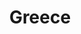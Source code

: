 ---
title: Greece
featured: true
private: true # do not show in list, only as feature
params:
  sort_order: desc 

resources:
- src: A_IMG_4580.JPEG
  title: Corfu
  
- src: A_IMG_4584.JPEG
  title: Corfu
  
- src: A_IMG_4591.JPEG
  title: Corfu
  
- src: A_IMG_4596.JPEG
  title: Corfu
  
- src: A_IMG_4607.JPEG
  title: Corfu
  
- src: A_IMG_4622.JPEG
  title: Corfu
  
---